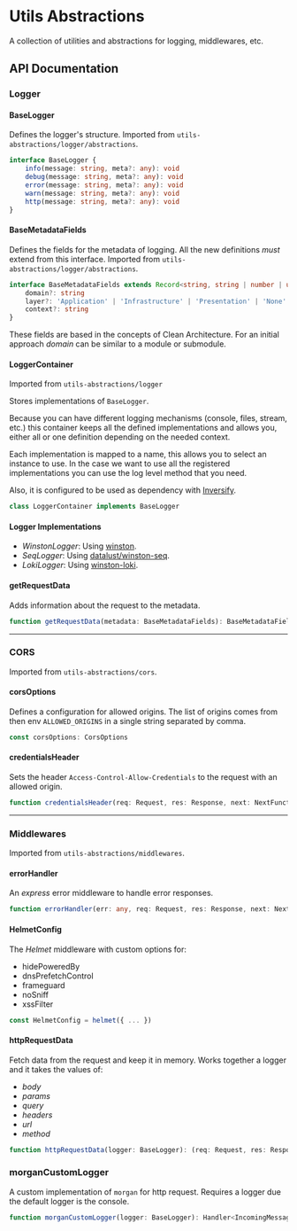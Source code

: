# Utils Abstractions

A collection of utilities and abstractions for logging, middlewares, etc.

## API Documentation

### Logger

#### BaseLogger

Defines the logger's structure. Imported from `utils-abstractions/logger/abstractions`.

```typescript
interface BaseLogger {
    info(message: string, meta?: any): void
    debug(message: string, meta?: any): void
    error(message: string, meta?: any): void
    warn(message: string, meta?: any): void
    http(message: string, meta?: any): void
}
```

#### BaseMetadataFields

Defines the fields for the metadata of logging. All the new definitions *must* extend from this interface.
Imported from `utils-abstractions/logger/abstractions`.

```typescript
interface BaseMetadataFields extends Record<string, string | number | unknown> {
    domain?: string
    layer?: 'Application' | 'Infrastructure' | 'Presentation' | 'None' | string
    context?: string
}
```

These fields are based in the concepts of Clean Architecture. For an initial approach *domain* can be similar to a module or submodule.

#### LoggerContainer

Imported from `utils-abstractions/logger`

Stores implementations of `BaseLogger`.

Because you can have different logging mechanisms (console, files, stream, etc.) this container keeps all the
defined implementations and allows you, either all or one definition depending on the needed context.

Each implementation is mapped to a name, this allows you to select an instance to use. In the case we want to use
all the registered implementations you can use the log level method that you need.

Also, it is configured to be used as dependency with [Inversify](https://inversify.io/).

```typescript
class LoggerContainer implements BaseLogger
```

#### Logger Implementations

- *WinstonLogger*: Using [winston](https://www.npmjs.com/package/winston).
- *SeqLogger*: Using [datalust/winston-seq](https://www.npmjs.com/package/@datalust/winston-seq).
- *LokiLogger*: Using [winston-loki](https://www.npmjs.com/package/winston-loki).

#### getRequestData

Adds information about the request to the metadata.

```typescript
function getRequestData(metadata: BaseMetadataFields): BaseMetadataFields
```

---
### CORS

Imported from `utils-abstractions/cors`.

#### corsOptions

Defines a configuration for allowed origins. The list of origins comes from then env `ALLOWED_ORIGINS` in a single
string separated by comma.

```typescript
const corsOptions: CorsOptions
```

#### credentialsHeader

Sets the header `Access-Control-Allow-Credentials` to the request with an allowed origin.

```typescript
function credentialsHeader(req: Request, res: Response, next: NextFunction)
```

---
### Middlewares

Imported from `utils-abstractions/middlewares`.

#### errorHandler

An *express* error middleware to handle error responses.

```typescript
function errorHandler(err: any, req: Request, res: Response, next: NextFunction)
```

#### HelmetConfig

The *Helmet* middleware with custom options for:

- hidePoweredBy
- dnsPrefetchControl
- frameguard
- noSniff
- xssFilter

```typescript
const HelmetConfig = helmet({ ... })
```

#### httpRequestData

Fetch data from the request and keep it in memory. Works together a logger and it takes the values of:

- *body*
- *params*
- *query*
- *headers*
- *url*
- *method*

```typescript
function httpRequestData(logger: BaseLogger): (req: Request, res: Response, next: NextFunction) => void
```

### morganCustomLogger

A custom implementation of `morgan` for http request. Requires a logger due the default logger is the console.

```typescript
function morganCustomLogger(logger: BaseLogger): Handler<IncomingMessage, ServerResponse<IncomingMessage>>
```
